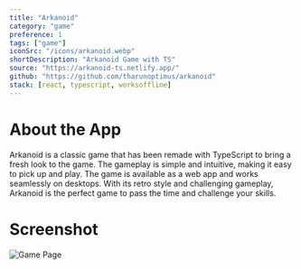 ```yaml
---
title: "Arkanoid"
category: "game"
preference: 1
tags: ["game"]
iconSrc: "/icons/arkanoid.webp"
shortDescription: "Arkanoid Game with TS"
source: "https://arkanoid-ts.netlify.app/"
github: "https://github.com/tharunoptimus/arkanoid"
stack: [react, typescript, worksoffline]
---
```


# About the App

Arkanoid is a classic game that has been remade with TypeScript to bring a fresh look to the game. The gameplay is simple and intuitive, making it easy to pick up and play. The game is available as a web app and works seamlessly on desktops. With its retro style and challenging gameplay, Arkanoid is the perfect game to pass the time and challenge your skills.

# Screenshot

![Game Page](/screenshots/arkanoid.webp)

